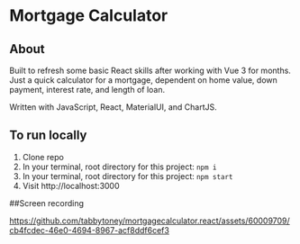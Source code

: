 # Mortgage Calculator

## About
Built to refresh some basic React skills after working with Vue 3 for months. 
Just a quick calculator for a mortgage, dependent on home value, down payment, interest rate, and length of loan. 

Written with JavaScript, React, MaterialUI, and ChartJS.


## To run locally
1. Clone repo
2. In your terminal, root directory for this project: `npm i`
2. In your terminal, root directory for this project: `npm start`
3. Visit http://localhost:3000

##Screen recording

https://github.com/tabbytoney/mortgagecalculator.react/assets/60009709/cb4fcdec-46e0-4694-8967-acf8ddf6cef3

